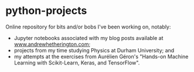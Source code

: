 # python-projects

Online repository for bits and/or bobs I've been working on, notably:

- Jupyter notebooks associated with my blog posts available at www.andrewhetherington.com;
- projects from my time studying Physics at Durham University; and
- my attempts at the exercises from Aurélien Géron's "Hands-on Machine Learning with Scikit-Learn, Keras, and TensorFlow".
